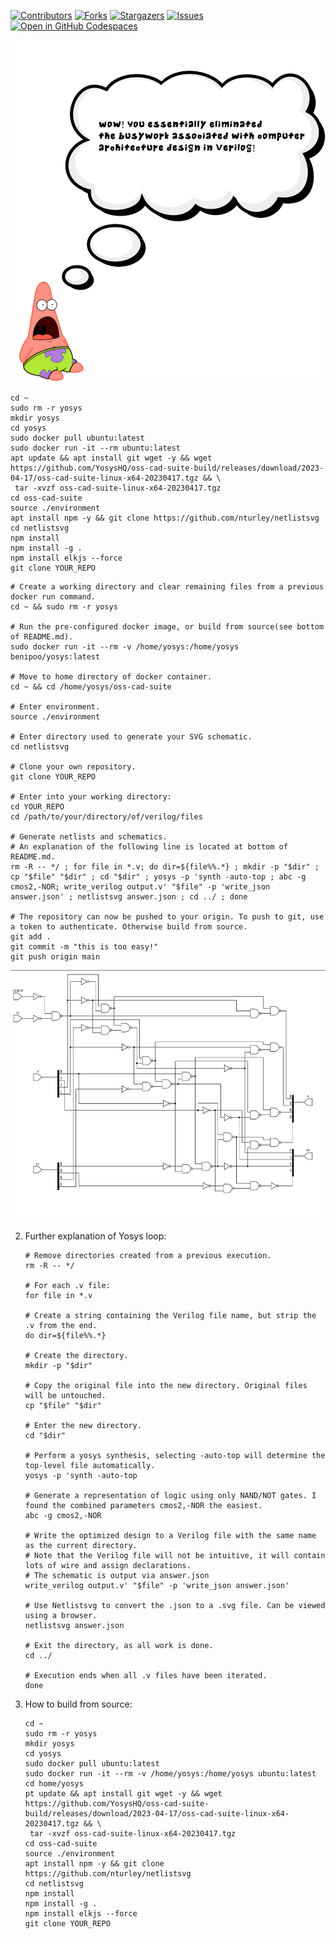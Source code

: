 
<!-- PROJECT SHIELDS -->
<!--
*** I'm using markdown "reference style" links for readability.
*** Reference links are enclosed in brackets [ ] instead of parentheses ( ).
*** See the bottom of this document for the declaration of the reference variables
*** for contributors-url, forks-url, etc. This is an optional, concise syntax you may use.
*** https://www.markdownguide.org/basic-syntax/#reference-style-links
-->

[![Contributors][contributors-shield]][contributors-url]
[![Forks][forks-shield]][forks-url]
[![Stargazers][stars-shield]][stars-url]
[![Issues][issues-shield]][issues-url]
[![Open in GitHub Codespaces](https://github.com/codespaces/badge.svg)](https://benipoo-effective-orbit-757w744799vfxrgg.github.dev/)

<img src="images/patrick_quote2.svg">

   ```console
   cd ~
   sudo rm -r yosys
   mkdir yosys
   cd yosys
   sudo docker pull ubuntu:latest
   sudo docker run -it --rm ubuntu:latest
   apt update && apt install git wget -y && wget https://github.com/YosysHQ/oss-cad-suite-build/releases/download/2023-04-17/oss-cad-suite-linux-x64-20230417.tgz && \
	tar -xvzf oss-cad-suite-linux-x64-20230417.tgz
   cd oss-cad-suite
   source ./environment
   apt install npm -y && git clone https://github.com/nturley/netlistsvg
   cd netlistsvg
   npm install
   npm install -g .
   npm install elkjs --force
   git clone YOUR_REPO
   ```

   ```console
   # Create a working directory and clear remaining files from a previous docker run command.
   cd ~ && sudo rm -r yosys
   
   # Run the pre-configured docker image, or build from source(see bottom of README.md).
   sudo docker run -it --rm -v /home/yosys:/home/yosys benipoo/yosys:latest
   
   # Move to home directory of docker container.
   cd ~ && cd /home/yosys/oss-cad-suite
   
   # Enter environment.
   source ./environment
   
   # Enter directory used to generate your SVG schematic.
   cd netlistsvg
   
   # Clone your own repository.
   git clone YOUR_REPO
   
   # Enter into your working directory:
   cd YOUR_REPO
   cd /path/to/your/directory/of/verilog/files
   
   # Generate netlists and schematics.
   # An explanation of the following line is located at bottom of README.md.
   rm -R -- */ ; for file in *.v; do dir=${file%%.*} ; mkdir -p "$dir" ; cp "$file" "$dir" ; cd "$dir" ; yosys -p 'synth -auto-top ; abc -g cmos2,-NOR; write_verilog output.v' "$file" -p 'write_json answer.json' ; netlistsvg answer.json ; cd ../ ; done
   
   # The repository can now be pushed to your origin. To push to git, use a token to authenticate. Otherwise build from source.
   git add .
   git commit -m "this is too easy!"
   git push origin main
   ```
   
   <img src="images/out.svg.png" height="400">
   
2. Further explanation of Yosys loop:

   ```console
   # Remove directories created from a previous execution.
   rm -R -- */
   
   # For each .v file:
   for file in *.v
   
   # Create a string containing the Verilog file name, but strip the .v from the end.
   do dir=${file%%.*}

   # Create the directory.
   mkdir -p "$dir"

   # Copy the original file into the new directory. Original files will be untouched.
   cp "$file" "$dir"

   # Enter the new directory.
   cd "$dir"

   # Perform a yosys synthesis, selecting -auto-top will determine the top-level file automatically.
   yosys -p 'synth -auto-top

   # Generate a representation of logic using only NAND/NOT gates. I found the combined parameters cmos2,-NOR the easiest.
   abc -g cmos2,-NOR

   # Write the optimized design to a Verilog file with the same name as the current directory. 
   # Note that the Verilog file will not be intuitive, it will contain lots of wire and assign declarations.
   # The schematic is output via answer.json
   write_verilog output.v' "$file" -p 'write_json answer.json'

   # Use Netlistsvg to convert the .json to a .svg file. Can be viewed using a browser.
   netlistsvg answer.json

   # Exit the directory, as all work is done.
   cd ../
     
   # Execution ends when all .v files have been iterated.
   done
   ```
3. How to build from source:

   ```console
   cd ~
   sudo rm -r yosys
   mkdir yosys
   cd yosys
   sudo docker pull ubuntu:latest
   sudo docker run -it --rm -v /home/yosys:/home/yosys ubuntu:latest
   cd home/yosys
   pt update && apt install git wget -y && wget https://github.com/YosysHQ/oss-cad-suite-build/releases/download/2023-04-17/oss-cad-suite-linux-x64-20230417.tgz && \
	tar -xvzf oss-cad-suite-linux-x64-20230417.tgz
   cd oss-cad-suite
   source ./environment
   apt install npm -y && git clone https://github.com/nturley/netlistsvg
   cd netlistsvg
   npm install
   npm install -g .
   npm install elkjs --force
   git clone YOUR_REPO
   ```
   
<!-- MARKDOWN LINKS & IMAGES -->
<!-- https://www.markdownguide.org/basic-syntax/#reference-style-links -->
[contributors-shield]: https://img.shields.io/github/contributors/benipoo/yosys-docker.svg?style=for-the-badge
[contributors-url]: https://github.com/benipoo/yosys-docker/graphs/contributors
[forks-shield]: https://img.shields.io/github/forks/benipoo/yosys-docker.svg?style=for-the-badge
[forks-url]: https://github.com/benipoo/yosys-docker/network/members
[stars-shield]: https://img.shields.io/github/stars/benipoo/yosys-docker.svg?style=for-the-badge
[stars-url]: https://github.com/benipoo/yosys-docker/stargazers
[issues-shield]: https://img.shields.io/github/issues/benipoo/yosys-docker.svg?style=for-the-badge
[issues-url]: https://github.com/benipoo/yosys-docker/issues
[license-shield]: https://img.shields.io/github/license/benipoo/yosys-docker.svg?style=for-the-badge
[license-url]: https://github.com/benipoo/yosys-docker/blob/master/LICENSE.txt
[linkedin-shield]: https://img.shields.io/badge/-LinkedIn-black.svg?style=for-the-badge&logo=linkedin&colorB=555
[linkedin-url]: https://linkedin.com/in/othneildrew
[product-screenshot]: images/screenshot.png
[Next.js]: https://img.shields.io/badge/next.js-000000?style=for-the-badge&logo=nextdotjs&logoColor=white
[Next-url]: https://nextjs.org/
[React.js]: https://img.shields.io/badge/React-20232A?style=for-the-badge&logo=react&logoColor=61DAFB
[React-url]: https://reactjs.org/
[Vue.js]: https://img.shields.io/badge/Vue.js-35495E?style=for-the-badge&logo=vuedotjs&logoColor=4FC08D
[Vue-url]: https://vuejs.org/
[Angular.io]: https://img.shields.io/badge/Angular-DD0031?style=for-the-badge&logo=angular&logoColor=white
[Angular-url]: https://angular.io/
[Svelte.dev]: https://img.shields.io/badge/Svelte-4A4A55?style=for-the-badge&logo=svelte&logoColor=FF3E00
[Svelte-url]: https://svelte.dev/
[Laravel.com]: https://img.shields.io/badge/Laravel-FF2D20?style=for-the-badge&logo=laravel&logoColor=white
[Laravel-url]: https://laravel.com
[Bootstrap.com]: https://img.shields.io/badge/Bootstrap-563D7C?style=for-the-badge&logo=bootstrap&logoColor=white
[Bootstrap-url]: https://getbootstrap.com
[JQuery.com]: https://img.shields.io/badge/jQuery-0769AD?style=for-the-badge&logo=jquery&logoColor=white
[JQuery-url]: https://jquery.com 

